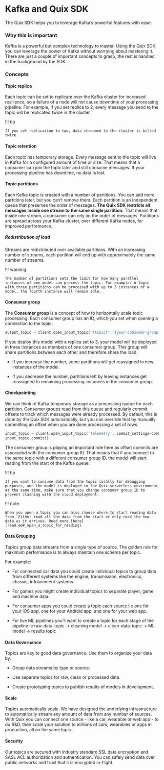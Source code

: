 # Kafka and Quix SDK

The Quix SDK helps you to leverage Kafka’s powerful features with ease.

### Why this is important

Kafka is a powerful but complex technology to master. Using the Quix
SDK, you can leverage the power of Kafka without worrying about
mastering it. There are just a couple of important concepts to grasp,
the rest is handled in the background by the SDK.

### Concepts

#### Topic replica

Each topic can be set to replicate over the Kafka cluster for increased
resilience, so a failure of a node will not cause downtime of your
processing pipeline. For example, if you set replica to 2, every message
you send to the topic will be replicated twice in the cluster.

!!! tip

	If you set replication to two, data streamed to the cluster is billed twice.

#### Topic retention

Each topic has temporary storage. Every message sent to the topic will
live in Kafka for a configured amount of time or size. That means that a
consumer can join the topic later and still consume messages. If your
processing pipeline has downtime, no data is lost.

#### Topic partitions

Each Kafka topic is created with a number of partitions. You can add
more partitions later, but you can’t remove them. Each partition is an
independent queue that preserves the order of messages. **The Quix SDK
restricts all messages inside one stream to the same single partition.**
That means that inside one stream, a consumer can rely on the order of
messages. Partitions are spread across your Kafka cluster, over
different Kafka nodes, for improved performance.

##### Redistribution of load

Streams are redistributed over available partitions. With an increasing
number of streams, each partition will end up with approximately the
same number of streams.

!!! warning

	The number of partitions sets the limit for how many parallel instances of one model can process the topic. For example: A topic with three partitions can be processed with up to 3 instances of a model. The fourth instance will remain idle.

#### Consumer group

The **Consumer group** is a concept of how to horizontally scale topic
processing. Each consumer group has an ID, which you set when opening a
connection to the topic:

``` python
output_topic = client.open_input_topic("{topic}","{your-consumer-group-id}")
```

If you deploy this model with a replica set to 3, your model will be
deployed in three instances as members of one consumer group. This group
will share partitions between each other and therefore share the load.

  - If you increase the number, some partitions will get reassigned to
    new instances of the model.

  - If you decrease the number, partitions left by leaving instances get
    reassigned to remaining processing instances in the consumer group.

#### Checkpointing

We can think of Kafka temporary storage as a processing queue for each
partition. Consumer groups read from this queue and regularly commit
offsets to track which messages were already processed. By default, this
is done by the Quix SDK automatically, but you can override that by
manually committing an offset when you are done processing a set of
rows.

``` python
input_topic = client.open_input_topic('Telemetry', commit_settings=CommitMode.Manual)
input_topic.commit()
```

The consumer group is playing an important role here as offset commits
are associated with the consumer group ID. That means that if you
connect to the same topic with a different consumer group ID, the model
will start reading from the start of the Kafka queue.

!!! tip

	If you want to consume data from the topic locally for debugging purposes, and the model is deployed in the Quix serverless environment at the same time, make sure that you change consumer group ID to prevent clashing with the cloud deployment.

!!! note

	When you open a topic you can also choose where to start reading data from. Either read all the data from the start or only read the new data as it arrives. Read more [here](read.md#_open_a_topic_for_reading)

#### Data Grouping

Topics group data streams from a single type of source. The golden rule
for maximum performance is to always maintain one schema per topic.

For example:

  - For connected car data you could create individual topics to group
    data from different systems like the engine, transmission,
    electronics, chassis, infotainment systems.

  - For games you might create individual topics to separate player,
    game and machine data.

  - For consumer apps you could create a topic each source i.e one for
    your IOS app, one for your Android app, and one for your web app.

  - For live ML pipelines you’ll want to create a topic for each stage
    of the pipeline ie raw-data-topic → cleaning model →
    clean-data-topic → ML model → results topic

#### Data Governance

Topics are key to good data governance. Use them to organize your data
by:

  - Group data streams by type or source.

  - Use separate topics for raw, clean or processed data.

  - Create prototyping topics to publish results of models in
    development.

#### Scale

Topics automatically scale. We have designed the underlying
infrastructure to automatically stream any amount of data from any
number of sources. With Quix you can connect one source - like a car,
wearable or web app - to do R\&D, then scale your solution to millions
of cars, wearables or apps in production, all on the same topic.

#### Security

Our topics are secured with industry standard SSL data encryption and
SASL ACL authorization and authentication. You can safely send data over
public networks and trust that it is encrypted in-flight.
